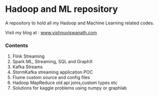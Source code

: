 # Hadoop and ML repository

A repository to hold all my Hadoop and Machine Learning related codes.

Visit my blog at : www.vishnuviswanath.com

### Contents

1. Flink Streaming
2. Spark ML, Streaming, SQL and GraphX
3. Kafka Streams
4. StormKafka streaming application POC
5. Flume custom source and config files
6. Hadoop MapReduce old api joins,custom types etc
7. Solutions for kaggle problems using numpy or graphlab
